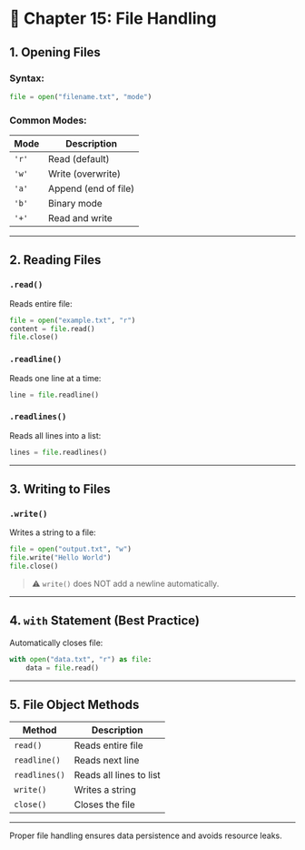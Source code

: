 # 📘 Chapter 15: File Handling

## 1. Opening Files

### Syntax:
```python
file = open("filename.txt", "mode")
```

### Common Modes:
| Mode | Description              |
|------|--------------------------|
| `'r'` | Read (default)          |
| `'w'` | Write (overwrite)       |
| `'a'` | Append (end of file)    |
| `'b'` | Binary mode             |
| `'+'` | Read and write          |

---

## 2. Reading Files

### `.read()`
Reads entire file:
```python
file = open("example.txt", "r")
content = file.read()
file.close()
```

### `.readline()`
Reads one line at a time:
```python
line = file.readline()
```

### `.readlines()`
Reads all lines into a list:
```python
lines = file.readlines()
```

---

## 3. Writing to Files

### `.write()`
Writes a string to a file:
```python
file = open("output.txt", "w")
file.write("Hello World")
file.close()
```

> ⚠️ `write()` does NOT add a newline automatically.

---

## 4. `with` Statement (Best Practice)

Automatically closes file:
```python
with open("data.txt", "r") as file:
    data = file.read()
```

---

## 5. File Object Methods

| Method      | Description                    |
|-------------|--------------------------------|
| `read()`    | Reads entire file              |
| `readline()`| Reads next line                |
| `readlines()`| Reads all lines to list       |
| `write()`   | Writes a string                |
| `close()`   | Closes the file                |

---

Proper file handling ensures data persistence and avoids resource leaks.
